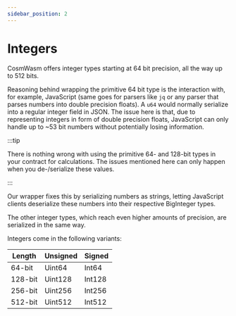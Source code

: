 ```yaml
---
sidebar_position: 2
---
```


# Integers

CosmWasm offers integer types starting at 64 bit precision, all the way up to 512 bits.

Reasoning behind wrapping the primitive 64 bit type is the interaction with, for example, JavaScript
(same goes for parsers like `jq` or any parser that parses numbers into double precision floats). A
`u64` would normally serialize into a regular integer field in JSON. The issue here is that, due to
representing integers in form of double precision floats, JavaScript can only handle up to ~53 bit
numbers without potentially losing information.

:::tip

There is nothing wrong with using the primitive 64- and 128-bit types in your contract for
calculations. The issues mentioned here can only happen when you de-/serialize these values.

:::

Our wrapper fixes this by serializing numbers as strings, letting JavaScript clients deserialize
these numbers into their respective BigInteger types.

The other integer types, which reach even higher amounts of precision, are serialized in the same way.

Integers come in the following variants:

| Length  | Unsigned | Signed |
|---------|----------|--------|
| 64-bit  | Uint64   | Int64  |
| 128-bit | Uint128  | Int128 |
| 256-bit | Uint256  | Int256 |
| 512-bit | Uint512  | Int512 |

